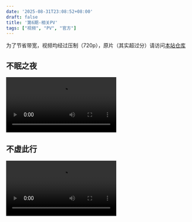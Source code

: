 ```yaml
---
date: '2025-08-31T23:08:52+08:00'
draft: false
title: '第6期-相关PV'
tags: ["视频", "PV", "官方"]
---
```


为了节省带宽，视频均经过压制（720p），原片（其实超过分）请访问[本站仓库](/repo)  

## 不眠之夜

<video controls preload="metadata" src="/collection/General-mihoyo-不眠之夜.mp4"></video>

## 不虚此行

<video controls preload="metadata" src="/collection/General-mihoyo-不虚此行.mp4"></video>
